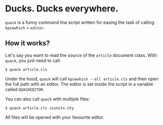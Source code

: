 # Ducks. Ducks everywhere.

`quack` is a funny command line script written for easing the task of calling `kpsewhich` + `editor`.

## How it works?

Let's say you want to read the source of the `article` document class. With `quack`, you just need to call:

    $ quack article.cls

Under the hood, `quack` will call `kpsewhich --all article.cls` and then open the full path with an editor. The editor is set inside the script in a variable called `QUACKEDITOR`.

You can also call `quack` with multiple files:

    $ quack article.cls siunitx.sty

All files will be opened with your favourite editor.
